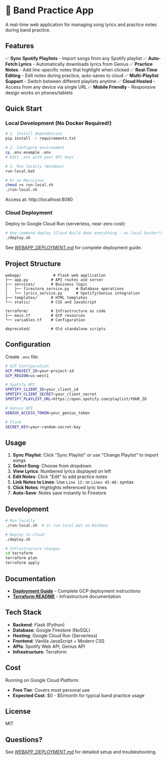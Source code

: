 # 🎸 Band Practice App

A real-time web application for managing song lyrics and practice notes during band practice.

## Features

✅ **Sync Spotify Playlists** - Import songs from any Spotify playlist
✅ **Auto-Fetch Lyrics** - Automatically downloads lyrics from Genius
✅ **Practice Notes** - Add line-specific notes that highlight when clicked
✅ **Real-Time Editing** - Edit notes during practice, auto-saves to cloud
✅ **Multi-Playlist Support** - Switch between different playlists anytime
✅ **Cloud Hosted** - Access from any device via single URL
✅ **Mobile Friendly** - Responsive design works on phones/tablets

## Quick Start

### Local Development (No Docker Required!)

```bash
# 1. Install dependencies
pip install -r requirements.txt

# 2. Configure environment
cp .env.example .env
# Edit .env with your API keys

# 3. Run locally (Windows)
run-local.bat

# Or on Mac/Linux
chmod +x run-local.sh
./run-local.sh
```

Access at: http://localhost:8080

### Cloud Deployment

Deploy to Google Cloud Run (serverless, near-zero cost):

```bash
# One-command deploy (Cloud Build does everything - no local Docker!)
./deploy.sh
```

See [WEBAPP_DEPLOYMENT.md](WEBAPP_DEPLOYMENT.md) for complete deployment guide.

## Project Structure

```
webapp/              # Flask web application
├── app.py          # API routes and server
├── services/       # Business logic
│   ├── firestore_service.py   # Database operations
│   └── lyrics_service.py      # Spotify/Genius integration
├── templates/      # HTML templates
└── static/         # CSS and JavaScript

terraform/          # Infrastructure as code
├── main.tf         # GCP resources
└── variables.tf    # Configuration

deprecated/         # Old standalone scripts
```

## Configuration

Create `.env` file:

```bash
# GCP Configuration
GCP_PROJECT_ID=your-project-id
GCP_REGION=us-west1

# Spotify API
SPOTIFY_CLIENT_ID=your_client_id
SPOTIFY_CLIENT_SECRET=your_client_secret
SPOTIFY_PLAYLIST_URL=https://open.spotify.com/playlist/YOUR_ID

# Genius API
GENIUS_ACCESS_TOKEN=your_genius_token

# Flask
SECRET_KEY=your-random-secret-key
```

## Usage

1. **Sync Playlist**: Click "Sync Playlist" or use "Change Playlist" to import songs
2. **Select Song**: Choose from dropdown
3. **View Lyrics**: Numbered lyrics displayed on left
4. **Edit Notes**: Click "Edit" to add practice notes
5. **Link Notes to Lines**: Use `Line 12:` or `Lines 45-48:` syntax
6. **Click Notes**: Highlights referenced lyric lines
7. **Auto-Save**: Notes save instantly to Firestore

## Development

```bash
# Run locally
./run-local.sh  # or run-local.bat on Windows

# Deploy to cloud
./deploy.sh

# Infrastructure changes
cd terraform
terraform plan
terraform apply
```

## Documentation

- **[Deployment Guide](WEBAPP_DEPLOYMENT.md)** - Complete GCP deployment instructions
- **[Terraform README](terraform/README.md)** - Infrastructure documentation

## Tech Stack

- **Backend**: Flask (Python)
- **Database**: Google Firestore (NoSQL)
- **Hosting**: Google Cloud Run (Serverless)
- **Frontend**: Vanilla JavaScript + Modern CSS
- **APIs**: Spotify Web API, Genius API
- **Infrastructure**: Terraform

## Cost

Running on Google Cloud Platform:

- **Free Tier**: Covers most personal use
- **Expected Cost**: $0 - $5/month for typical band practice usage

## License

MIT

## Questions?

See [WEBAPP_DEPLOYMENT.md](WEBAPP_DEPLOYMENT.md) for detailed setup and troubleshooting.
